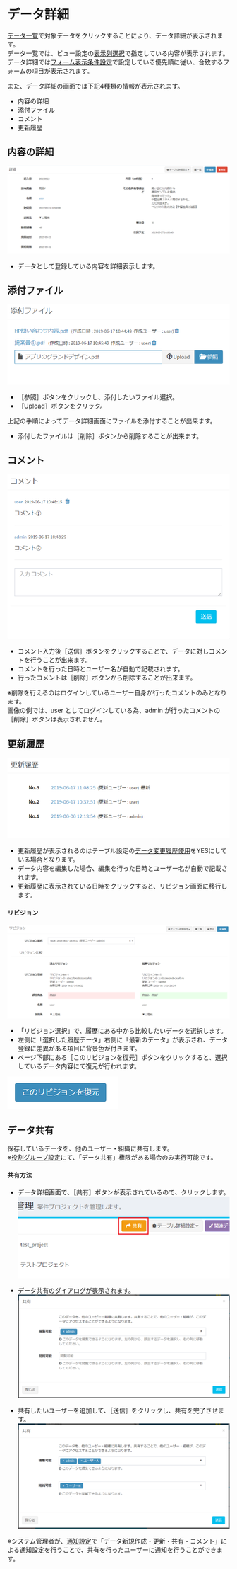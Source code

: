 # データ詳細
[データ一覧](/ja/data_grid.md)で対象データをクリックすることにより、データ詳細が表示されます。  
データ一覧では、ビュー設定の[表示列選択](/ja/view?id=表示列選択)で指定している内容が表示されます。  
データ詳細では[フォーム表示条件設定](/ja/form#フォーム表示条件設定)で設定している優先順に従い、合致するフォームの項目が表示されます。  

また、データ詳細の画面では下記4種類の情報が表示されます。  


- 内容の詳細  
- 添付ファイル  
- コメント  
- 更新履歴  


## 内容の詳細
![データ画面](img/data/data_details1.png)  
- データとして登録している内容を詳細表示します。  

## 添付ファイル
![データ画面](img/data/data_attached_file.png)  

- ［参照］ボタンをクリックし、添付したいファイル選択。  
- ［Upload］ボタンをクリック。  

上記の手順によってデータ詳細画面にファイルを添付することが出来ます。  

- 添付したファイルは［削除］ボタンから削除することが出来ます。

## コメント
![データ画面](img/data/data_comment.png)  

- コメント入力後［送信］ボタンをクリックすることで、データに対しコメントを行うことが出来ます。
- コメントを行った日時とユーザー名が自動で記載されます。
- 行ったコメントは［削除］ボタンから削除することが出来ます。  

※削除を行えるのはログインしているユーザー自身が行ったコメントのみとなります。  
画像の例では、user としてログインしている為、admin が行ったコメントの［削除］ボタンは表示されません。

## 更新履歴

![データ画面](img/data/data_history1.png)  

- 更新履歴が表示されるのはテーブル設定の[データ変更履歴使用](/ja/table?id=データ変更履歴使用)をYESにしている場合となります。
- データ内容を編集した場合、編集を行った日時とユーザー名が自動で記載されます。
- 更新履歴に表示されている日時をクリックすると、リビジョン画面に移行します。

#### リビジョン
![データ画面](img/data/data_history2.png)  
- 「リビジョン選択」で、履歴にある中から比較したいデータを選択します。
- 左側に「選択した履歴データ」右側に「最新のデータ」が表示され、データ登録に差異がある項目に背景色が付きます。
- ページ下部にある［このリビジョンを復元］ボタンをクリックすると、選択しているデータ内容にて復元が行われます。

![データ画面](img/data/data_history3.png)  

## データ共有
保存しているデータを、他のユーザー・組織に共有します。  
※[役割グループ設定](/ja/role_\_group)にて、「データ共有」権限がある場合のみ実行可能です。

#### 共有方法
- データ詳細画面で、［共有］ボタンが表示されているので、クリックします。
![データ画面](img/data/data_share1.png)  

- データ共有のダイアログが表示されます。
![データ画面](img/data/data_share2.png)  

- 共有したいユーザーを追加して、［送信］をクリックし、共有を完了させます。  
![データ画面](img/data/data_share3.png)  

※システム管理者が、[通知設定](/ja/notify)で「データ新規作成・更新・共有・コメント」による通知設定を行うことで、共有を行ったユーザーに通知を行うことができます。

